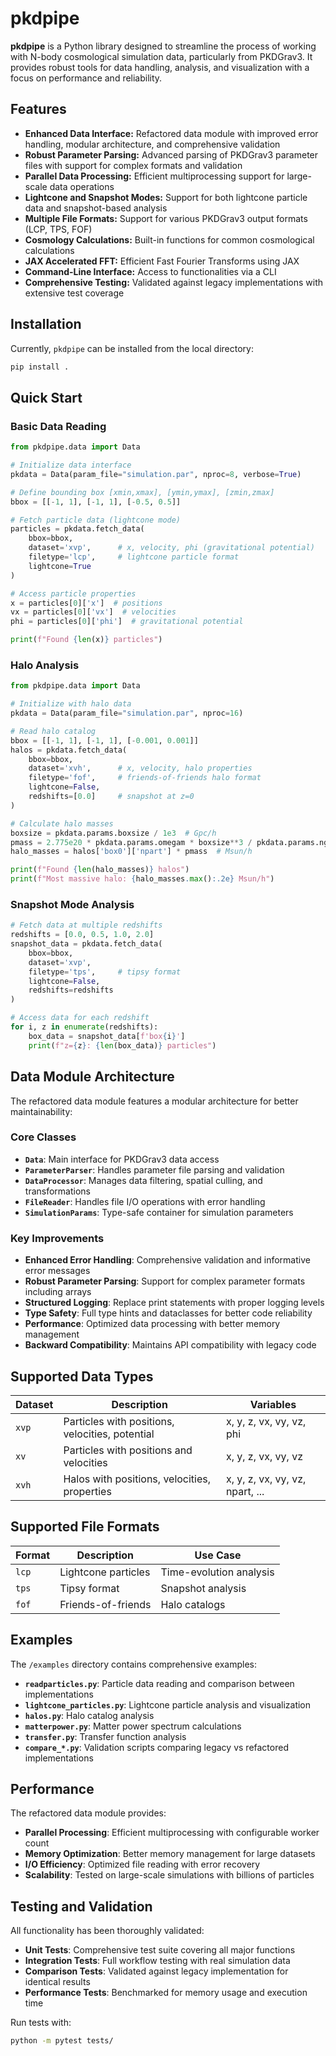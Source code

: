 # pkdpipe

**pkdpipe** is a Python library designed to streamline the process of working with N-body cosmological simulation data, particularly from PKDGrav3. It provides robust tools for data handling, analysis, and visualization with a focus on performance and reliability.

## Features

*   **Enhanced Data Interface:** Refactored data module with improved error handling, modular architecture, and comprehensive validation
*   **Robust Parameter Parsing:** Advanced parsing of PKDGrav3 parameter files with support for complex formats and validation
*   **Parallel Data Processing:** Efficient multiprocessing support for large-scale data operations
*   **Lightcone and Snapshot Modes:** Support for both lightcone particle data and snapshot-based analysis
*   **Multiple File Formats:** Support for various PKDGrav3 output formats (LCP, TPS, FOF)
*   **Cosmology Calculations:** Built-in functions for common cosmological calculations
*   **JAX Accelerated FFT:** Efficient Fast Fourier Transforms using JAX
*   **Command-Line Interface:** Access to functionalities via a CLI
*   **Comprehensive Testing:** Validated against legacy implementations with extensive test coverage

## Installation

Currently, `pkdpipe` can be installed from the local directory:

```bash
pip install .
```

## Quick Start

### Basic Data Reading

```python
from pkdpipe.data import Data

# Initialize data interface
pkdata = Data(param_file="simulation.par", nproc=8, verbose=True)

# Define bounding box [xmin,xmax], [ymin,ymax], [zmin,zmax]
bbox = [[-1, 1], [-1, 1], [-0.5, 0.5]]

# Fetch particle data (lightcone mode)
particles = pkdata.fetch_data(
    bbox=bbox,
    dataset='xvp',      # x, velocity, phi (gravitational potential)
    filetype='lcp',     # lightcone particle format
    lightcone=True
)

# Access particle properties
x = particles[0]['x']  # positions
vx = particles[0]['vx']  # velocities
phi = particles[0]['phi']  # gravitational potential

print(f"Found {len(x)} particles")
```

### Halo Analysis

```python
from pkdpipe.data import Data

# Initialize with halo data
pkdata = Data(param_file="simulation.par", nproc=16)

# Read halo catalog
bbox = [[-1, 1], [-1, 1], [-0.001, 0.001]]
halos = pkdata.fetch_data(
    bbox=bbox,
    dataset='xvh',      # x, velocity, halo properties
    filetype='fof',     # friends-of-friends halo format
    lightcone=False,
    redshifts=[0.0]     # snapshot at z=0
)

# Calculate halo masses
boxsize = pkdata.params.boxsize / 1e3  # Gpc/h
pmass = 2.775e20 * pkdata.params.omegam * boxsize**3 / pkdata.params.ngrid**3
halo_masses = halos['box0']['npart'] * pmass  # Msun/h

print(f"Found {len(halo_masses)} halos")
print(f"Most massive halo: {halo_masses.max():.2e} Msun/h")
```

### Snapshot Mode Analysis

```python
# Fetch data at multiple redshifts
redshifts = [0.0, 0.5, 1.0, 2.0]
snapshot_data = pkdata.fetch_data(
    bbox=bbox,
    dataset='xvp',
    filetype='tps',     # tipsy format
    lightcone=False,
    redshifts=redshifts
)

# Access data for each redshift
for i, z in enumerate(redshifts):
    box_data = snapshot_data[f'box{i}']
    print(f"z={z}: {len(box_data)} particles")
```

## Data Module Architecture

The refactored data module features a modular architecture for better maintainability:

### Core Classes

- **`Data`**: Main interface for PKDGrav3 data access
- **`ParameterParser`**: Handles parameter file parsing and validation
- **`DataProcessor`**: Manages data filtering, spatial culling, and transformations
- **`FileReader`**: Handles file I/O operations with error handling
- **`SimulationParams`**: Type-safe container for simulation parameters

### Key Improvements

- **Enhanced Error Handling**: Comprehensive validation and informative error messages
- **Robust Parameter Parsing**: Support for complex parameter formats including arrays
- **Structured Logging**: Replace print statements with proper logging levels
- **Type Safety**: Full type hints and dataclasses for better code reliability
- **Performance**: Optimized data processing with better memory management
- **Backward Compatibility**: Maintains API compatibility with legacy code

## Supported Data Types

| Dataset | Description | Variables |
|---------|-------------|-----------|
| `xvp` | Particles with positions, velocities, potential | x, y, z, vx, vy, vz, phi |
| `xv` | Particles with positions and velocities | x, y, z, vx, vy, vz |
| `xvh` | Halos with positions, velocities, properties | x, y, z, vx, vy, vz, npart, ... |

## Supported File Formats

| Format | Description | Use Case |
|--------|-------------|----------|
| `lcp` | Lightcone particles | Time-evolution analysis |
| `tps` | Tipsy format | Snapshot analysis |
| `fof` | Friends-of-friends | Halo catalogs |

## Examples

The `/examples` directory contains comprehensive examples:

*   **`readparticles.py`**: Particle data reading and comparison between implementations
*   **`lightcone_particles.py`**: Lightcone particle analysis and visualization
*   **`halos.py`**: Halo catalog analysis
*   **`matterpower.py`**: Matter power spectrum calculations
*   **`transfer.py`**: Transfer function analysis
*   **`compare_*.py`**: Validation scripts comparing legacy vs refactored implementations

## Performance

The refactored data module provides:
- **Parallel Processing**: Efficient multiprocessing with configurable worker count
- **Memory Optimization**: Better memory management for large datasets
- **I/O Efficiency**: Optimized file reading with error recovery
- **Scalability**: Tested on large-scale simulations with billions of particles

## Testing and Validation

All functionality has been thoroughly validated:
- **Unit Tests**: Comprehensive test suite covering all major functions
- **Integration Tests**: Full workflow testing with real simulation data
- **Comparison Tests**: Validated against legacy implementation for identical results
- **Performance Tests**: Benchmarked for memory usage and execution time

Run tests with:
```bash
python -m pytest tests/
```
